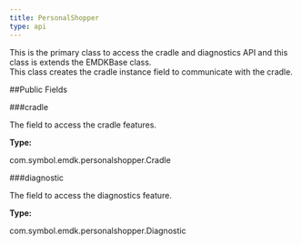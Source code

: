 ```yaml
---
title: PersonalShopper
type: api
---
```



This is the primary class to access the cradle and diagnostics API and this class is extends the EMDKBase class.  
This class creates the cradle instance field to communicate with the cradle.
 
 

##Public Fields

###cradle

The field to access the cradle features.

**Type:**

com.symbol.emdk.personalshopper.Cradle

###diagnostic

The field to access the diagnostics feature.

**Type:**

com.symbol.emdk.personalshopper.Diagnostic

